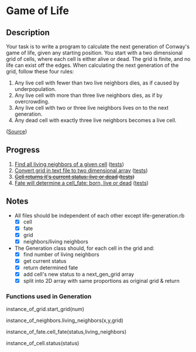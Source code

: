 Game of Life
============

Description
-----------

Your task is to write a program to calculate the next
generation of Conway's game of life, given any starting position. You start with a two dimensional grid of cells,
where each cell is either alive or dead. The grid is finite,
and no life can exist off the edges. When calculating the
next generation of the grid, follow these four rules:

1. Any live cell with fewer than two live neighbors dies,
   as if caused by underpopulation.
2. Any live cell with more than three live neighbors dies,
   as if by overcrowding.
3. Any live cell with two or three live neighbors lives
   on to the next generation.
4. Any dead cell with exactly three live neighbors becomes
   a live cell.

([Source](https://github.com/garora/TDD-Katas#game-of-life-))

Progress
--------

1. [Find all living neighbors of a given cell](life-neighbors.rb) ([tests](spec/life-neighbors_spec.rb))
2. [Convert grid in text file to two dimensional array](life-grid.rb) ([tests](spec/life-grid_spec.rb))
3. ~~[Cell returns it's current status: live or dead](life-cell.rb) ([tests](spec/life-cell_spec.rb))~~
4. [Fate will determine a cell_fate: born, live or dead](life-fate.rb) ([tests](spec/life-fate_spec.rb))

Notes
-----

* All files should be independent of each other except life-generation.rb
  - [x] cell
  - [x] fate
  - [x] grid
  - [x] neighbors/living neighbors
* The Generation class should, for each cell in the grid and:
  - [x] find number of living neighbors
  - [x] get current status
  - [x] return determined fate
  - [x] add cell's new status to a next_gen_grid array
  - [x] split into 2D array with same proportions as original grid & return

### Functions used in Generation

instance_of_grid.start_grid(num)

instance_of_neighbors.living_neighbors(x,y,grid)

instance_of_fate.cell_fate(status,living_neighbors)

instance_of_cell.status(status)